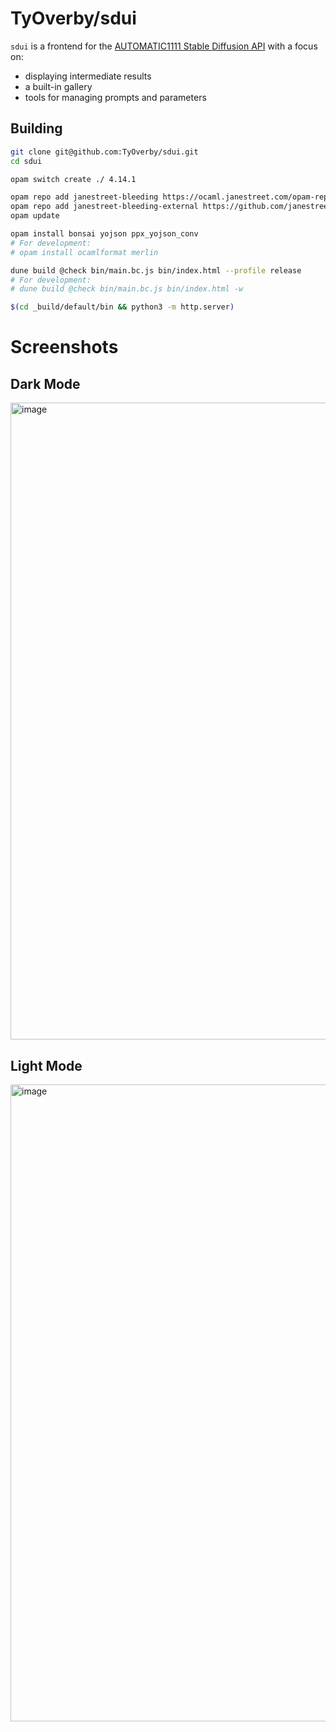 # TyOverby/sdui

`sdui` is a frontend for the [AUTOMATIC1111 Stable Diffusion API](https://github.com/AUTOMATIC1111/stable-diffusion-webui) 
with a focus on:

- displaying intermediate results
- a built-in gallery 
- tools for managing prompts and parameters


## Building

```bash
git clone git@github.com:TyOverby/sdui.git
cd sdui

opam switch create ./ 4.14.1

opam repo add janestreet-bleeding https://ocaml.janestreet.com/opam-repository
opam repo add janestreet-bleeding-external https://github.com/janestreet/opam-repository.git#external-packages
opam update

opam install bonsai yojson ppx_yojson_conv
# For development:
# opam install ocamlformat merlin

dune build @check bin/main.bc.js bin/index.html --profile release
# For development: 
# dune build @check bin/main.bc.js bin/index.html -w

$(cd _build/default/bin && python3 -m http.server)
```

# Screenshots
## Dark Mode
<img width="1019" alt="image" src="https://github.com/TyOverby/sdui/assets/573215/30ef1f2e-7ee1-49d3-bb1e-e1cfa941ceb3">

## Light Mode
<img width="1019" alt="image" src="https://github.com/TyOverby/sdui/assets/573215/d2b4431d-841e-4770-86d9-e746ed37e8a9">
